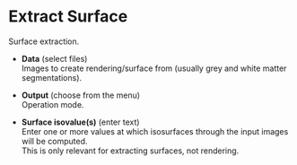 # Extract Surface  
Surface extraction.  

* **Data** (select files)  
Images to create rendering/surface from (usually grey and white matter segmentations).  

* **Output** (choose from the menu)  
Operation mode.  

* **Surface isovalue(s)** (enter text)  
Enter one or more values at which isosurfaces through the input images will be computed.  
This is only relevant for extracting surfaces, not rendering.  
